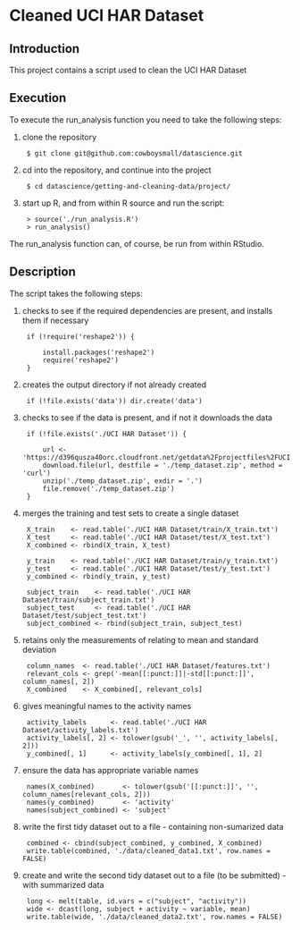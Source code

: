 # Cleaned UCI HAR Dataset



## Introduction

This project contains a script used to clean the UCI HAR Dataset



## Execution

To execute the run_analysis function you need to take the following steps:

1. clone the repository

        $ git clone git@github.com:cowboysmall/datascience.git

2. cd into the repository, and continue into the project 

        $ cd datascience/getting-and-cleaning-data/project/

3. start up R, and from within R source and run the script:

        > source('./run_analysis.R')
        > run_analysis()

The run_analysis function can, of course, be run from within RStudio. 



## Description

The script takes the following steps:

1. checks to see if the required dependencies are present, and installs them if necessary

        if (!require('reshape2')) {

            install.packages('reshape2')
            require('reshape2')
        }

2. creates the output directory if not already created

        if (!file.exists('data')) dir.create('data') 

3. checks to see if the data is present, and if not it downloads the data

        if (!file.exists('./UCI HAR Dataset')) {

            url <- 'https://d396qusza40orc.cloudfront.net/getdata%2Fprojectfiles%2FUCI%20HAR%20Dataset.zip'
            download.file(url, destfile = './temp_dataset.zip', method = 'curl')
            unzip('./temp_dataset.zip', exdir = '.')
            file.remove('./temp_dataset.zip')
        }

4. merges the training and test sets to create a single dataset

        X_train    <- read.table('./UCI HAR Dataset/train/X_train.txt')
        X_test     <- read.table('./UCI HAR Dataset/test/X_test.txt')
        X_combined <- rbind(X_train, X_test)

        y_train    <- read.table('./UCI HAR Dataset/train/y_train.txt')
        y_test     <- read.table('./UCI HAR Dataset/test/y_test.txt')
        y_combined <- rbind(y_train, y_test)

        subject_train    <- read.table('./UCI HAR Dataset/train/subject_train.txt')
        subject_test     <- read.table('./UCI HAR Dataset/test/subject_test.txt')
        subject_combined <- rbind(subject_train, subject_test)

5. retains only the measurements of relating to mean and standard deviation

        column_names  <- read.table('./UCI HAR Dataset/features.txt')
        relevant_cols <- grep('-mean[[:punct:]]|-std[[:punct:]]', column_names[, 2])
        X_combined    <- X_combined[, relevant_cols]

6. gives meaningful names to the activity names

        activity_labels      <- read.table('./UCI HAR Dataset/activity_labels.txt')
        activity_labels[, 2] <- tolower(gsub('_', '', activity_labels[, 2]))
        y_combined[, 1]      <- activity_labels[y_combined[, 1], 2]

7. ensure the data has appropriate variable names

        names(X_combined)       <- tolower(gsub('[[:punct:]]', '', column_names[relevant_cols, 2]))
        names(y_combined)       <- 'activity'
        names(subject_combined) <- 'subject'

8. write the first tidy dataset out to a file - containing non-sumarized data

        combined <- cbind(subject_combined, y_combined, X_combined)
        write.table(combined, './data/cleaned_data1.txt', row.names = FALSE)

9. create and write the second tidy dataset out to a file (to be submitted) - with summarized data

        long <- melt(table, id.vars = c("subject", "activity"))
        wide <- dcast(long, subject + activity ~ variable, mean)
        write.table(wide, './data/cleaned_data2.txt', row.names = FALSE)


